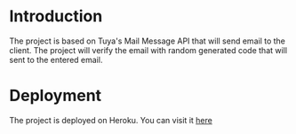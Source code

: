 # Introduction
The project is based on Tuya's Mail Message API that will send email to the client. The project will verify the email with random generated code that will sent to 
the entered email.

# Deployment

The project is deployed on Heroku. You can visit it [here](https://tuya-email-verification.herokuapp.com/)

